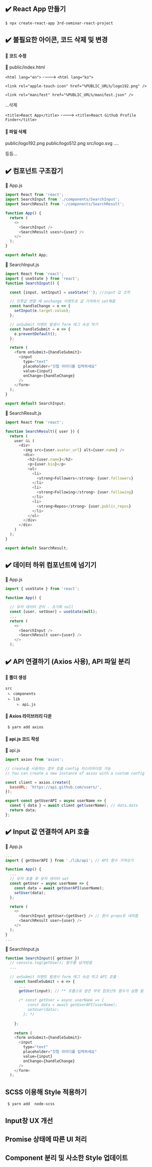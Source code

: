 ## ✔️ React App 만들기
` $ npx create-react-app 3rd-seminar-react-project `

## ✔️ 불필요한 아이콘, 코드 삭제 및 변경

#### 🐝 코드 수정
📃 public/index.html

`<html lang="en">` ----> `<html lang="ko">`

`<link rel="apple-touch-icon" href="%PUBLIC_URL%/logo192.png" />`

`<link rel="manifest" href="%PUBLIC_URL%/manifest.json" />`

...삭제

`<title>React App</title>` ----> `<title>React Github Profile Finder</title>`

#### 🐝 파일 삭제
public/logo192.png
public/logo512.png
src/logo.svg
....

등등...
  
## ✔️ 컴포넌트 구조잡기

📃 App.js
```js
import React from 'react';
import SearchInput from './components/SearchInput';
import SearchResult from './components/SearchResult';

function App() {
  return (
    <>
      <SearchInput />
      <SearchResult usesr={user} />
    </>
  );
}

export default App;
```

📃 SearchInput.js
```js
import React from 'react';
import { useState } from 'react';
function SearchInput() {

  const [input, setInput] = useState(''); //input 값 조작

  // 인풋값 변할 때 onchange 이벤트로 값 가져와서 set해줌
  const handleChange = e => {
    setInput(e.target.value);
  };

  // onSubmit 이벤트 발생시 form 태그 속성 막기
  const handleSubmit = e => {
    e.preventDefault();
  };

  return (
    <form onSubmit={handleSubmit}>
      <input
        type="text"
        placeholder="깃헙 아이디를 입력하세요"
        value={input}
        onChange={handleChange}
      />
    </form>
  );
}

export default SearchInput;
```

📃 SearchResult.js
```js
import React from 'react';

function SearchResult({ user }) {
  return (
    user && (
      <div>
        <img src={user.avatar_url} alt={user.name} />
        <div>
          <h2>{user.name}</h2>
          <p>{user.bio}</p>
          <ul>
            <li>
              <strong>Followers</strong> {user.followers}
            </li>
            <li>
              <strong>Following</strong> {user.following}
            </li>
            <li>
              <strong>Repos</strong> {user.public_repos}
            </li>
          </ul>
        </div>
      </div>
    )
  );
}

export default SearchResult;

```

## ✔️ 데이터 하위 컴포넌트에 넘기기

📃 App.js

```js
import { useState } from 'react';

function App() {

  // 유저 데이터 관리 - 초기화 null
  const [user, setUser] = useState(null);
  ...
  return (
    <>
      <SearchInput />
      <SearchResult user={user} />
    </>
  );
```

## ✔️ API 연결하기 (Axios 사용), API 파일 분리

#### 🐝 폴더 생성
```
src
 ㄴ components
 ㄴ lib
     ㄴ api.js 
```

#### 🐝 Axios 라이브러리 다운

` $ yarn add axios`

#### 🐝 api.js 코드 작성

📃 api.js
```js
import axios from 'axios';

// create을 사용하는 경우 호출 config 커스터마이징 가능
// You can create a new instance of axios with a custom config

const client = axios.create({
  baseURL: 'https://api.github.com/users/',
});

export const getUserAPI = async userName => {
  const { data } = await client.get(userName); // data.data 
  return data;
};

```

## ✔️ Input 값 연결하여 API 호출

📃 App.js
```js
...
import { getUserAPI } from './lib/api'; // API 함수 가져오기

function App() {
  ...
  // 유저 호출 후 유저 데이터 set
  const getUser = async userName => {
    const data = await getUserAPI(userName);
    setUser(data);
  };

  return (
    <>
      <SearchInput getUser={getUser} /> // 함수 props로 내려줌
      <SearchResult user={user} />
    </>
  );
}
...

```

📃 SearchInput.js
```js
function SearchInput({ getUser }) 
  // console.log(getUser); 함수를 넘겨받음
  ...
  
  // onSubmit 이벤트 발생시 form 태그 속성 막고 API 호출
    const handleSubmit = e => {
      ...
      getUser(input); // ** 프롭스로 받은 부모 컴포넌트 함수가 실행 됨
      
      /* const getUser = async userName => {
          const data = await getUserAPI(userName);
          setUser(data);
        }; */
        
    };
    
    return (
    <form onSubmit={handleSubmit}>
      <input
        type="text"
        placeholder="깃헙 아이디를 입력하세요"
        value={input}
        onChange={handleChange}
      />
    </form>
  );
```


## SCSS 이용해 Style 적용하기
` $ yarn add  node-scss`

## Input창 UX 개선

## Promise 상태에 따른 UI 처리

## Component 분리 및 사소한 Style 업데이트
